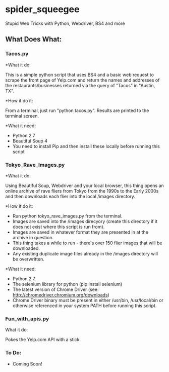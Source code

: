 # spider_squeegee
Stupid Web Tricks with Python, Webdriver, BS4 and more

## What Does What: 

### Tacos.py

*What it do: 

This is a simple python script that uses BS4 and a basic web request to scrape the front page of Yelp.com and return the names and addresses of the restaurants/businesses returned via the query of "Tacos" in "Austin, TX".  

*How it do it:

From a terminal, just run "python tacos.py".  Results are printed to the terminal screen. 

*What it need: 

- Python 2.7
- Beautiful Soup 4
- You need to install Pip and then install these locally before running this script

### Tokyo_Rave_Images.py

*What it do: 

Using Beautiful Soup, Webdriver and your local browser, this thing opens an online archive of rave fliers from Tokyo from the 1990s to the Early 2000s and then downloads each flier into the local /images directory. 

*How it do it: 

- Run python tokyo_rave_images.py from the terminal.
- Images are saved into the /images direcyory (create this directory if it does not exist where this script is run from).
- Images are saved in whatever format they are presented in at the archive in question. 
- This thing takes a while to run - there's over 150 flier images that will be downloaded. 
- Any existing duplicate image files already in the /images directory will be overwritten. 

*What it need: 

- Python 2.7
- The selenium library for python (pip install selenium)
- The latest version of Chrome Driver (see: http://chromedriver.chromium.org/downloads)
- Chrome Driver binary must be present in either /usr/bin, /usr/local/bin or otherwise referenced in your system PATH before running this script. 

### Fun_with_apis.py

What it do: 

Pokes the Yelp.com API  with a stick.

### To Do: 

- Coming Soon!